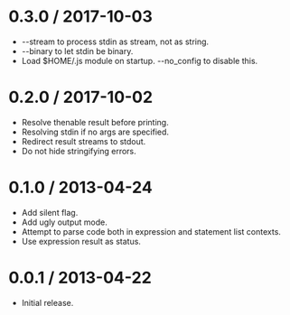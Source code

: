 0.3.0 / 2017-10-03
==================

  * --stream to process stdin as stream, not as string.
  * --binary to let stdin be binary.
  * Load $HOME/.js module on startup. --no_config to disable this.

0.2.0 / 2017-10-02
==================

  * Resolve thenable result before printing.
  * Resolving stdin if no args are specified.
  * Redirect result streams to stdout.
  * Do not hide stringifying errors.

0.1.0 / 2013-04-24 
==================

  * Add silent flag.
  * Add ugly output mode.
  * Attempt to parse code both in expression and statement list contexts.
  * Use expression result as status.

0.0.1 / 2013-04-22
==================

  * Initial release.